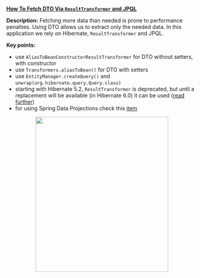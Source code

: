 **[How To Fetch DTO Via `ResultTransformer` and JPQL](https://github.com/AnghelLeonard/Hibernate-SpringBoot/tree/master/HibernateSpringBootDtoResultTransformerJpql)**
 
**Description:** Fetching more data than needed is prone to performance penalties. Using DTO allows us to extract only the needed data. In this application we rely on Hibernate, `ResultTransformer` and JPQL.

**Key points:**
- use `AliasToBeanConstructorResultTransformer` for DTO without setters, with constructor
- use `Transformers.aliasToBean()` for DTO with setters
- use `EntityManager.createQuery()` and `unwrap(org.hibernate.query.Query.class)`
- starting with Hibernate 5.2, `ResultTransformer` is deprecated, but until a replacement will be available (in Hibernate 6.0) it can be used ([read further](https://discourse.hibernate.org/t/hibernate-resulttransformer-is-deprecated-what-to-use-instead/232))
- for using Spring Data Projections check this [item](https://github.com/AnghelLeonard/Hibernate-SpringBoot/tree/master/HibernateSpringBootDtoViaProjections)

<a href="https://leanpub.com/java-persistence-performance-illustrated-guide"><p align="center"><img src="https://github.com/AnghelLeonard/Hibernate-SpringBoot/blob/master/Java%20Persistence%20Performance%20Illustrated%20Guide.jpg" height="410" width="350"/></p></a>
